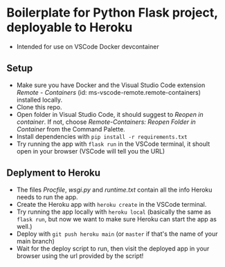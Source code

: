 # Boilerplate for Python Flask project, deployable to Heroku

- Intended for use on VSCode Docker devcontainer

## Setup
- Make sure you have Docker and the Visual Studio Code extension _Remote - Containers_ (id: ms-vscode-remote.remote-containers) installed locally.
- Clone this repo.
- Open folder in Visual Studio Code, it should suggest to _Reopen in container_. If not, choose _Remote-Containers: Reopen Folder in Container_ from the Command Palette.
- Install dependencies with `pip install -r requirements.txt`
- Try running the app with `flask run` in the VSCode terminal, it shoult open in your browser (VSCode will tell you the URL)

## Deplyment to Heroku
- The files _Procfile_, _wsgi.py_ and _runtime.txt_ contain all the info Heroku needs to run the app.
- Create the Heroku app with `heroku create` in the VSCode terminal.
- Try running the app locally  with `heroku local` (basically the same as `flask run`, but now we want to make sure Heroku can start the app as well.)
- Deploy with `git push heroku main` (or `master` if that's the name of your main branch)
- Wait for the deploy script to run, then visit the deployed app in your browser using the url provided by the script!
